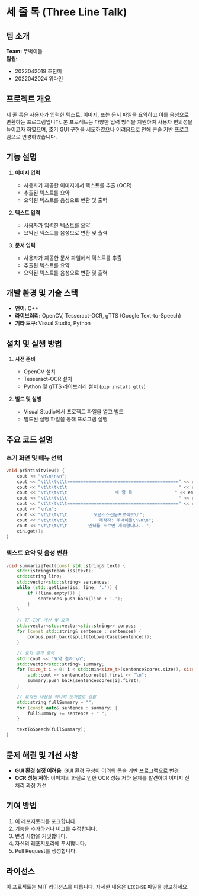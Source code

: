 
# 세 줄 톡 (Three Line Talk)

## 팀 소개

**Team:** 뚜벅이들  
**팀원:**
- 2022042019 조찬미
- 2022042024 위다인

## 프로젝트 개요

세 줄 톡은 사용자가 입력한 텍스트, 이미지, 또는 문서 파일을 요약하고 이를 음성으로 변환하는 프로그램입니다. 본 프로젝트는 다양한 입력 방식을 지원하여 사용자 편의성을 높이고자 하였으며, 초기 GUI 구현을 시도하였으나 어려움으로 인해 콘솔 기반 프로그램으로 변경하였습니다.

## 기능 설명

1. **이미지 입력**
    - 사용자가 제공한 이미지에서 텍스트를 추출 (OCR)
    - 추출된 텍스트를 요약
    - 요약된 텍스트를 음성으로 변환 및 출력

2. **텍스트 입력**
    - 사용자가 입력한 텍스트를 요약
    - 요약된 텍스트를 음성으로 변환 및 출력

3. **문서 입력**
    - 사용자가 제공한 문서 파일에서 텍스트를 추출
    - 추출된 텍스트를 요약
    - 요약된 텍스트를 음성으로 변환 및 출력

## 개발 환경 및 기술 스택

- **언어:** C++
- **라이브러리:** OpenCV, Tesseract-OCR, gTTS (Google Text-to-Speech)
- **기타 도구:** Visual Studio, Python

## 설치 및 실행 방법

1. **사전 준비**
    - OpenCV 설치
    - Tesseract-OCR 설치
    - Python 및 gTTS 라이브러리 설치 (`pip install gtts`)


2. **빌드 및 실행**
    - Visual Studio에서 프로젝트 파일을 열고 빌드
    - 빌드된 실행 파일을 통해 프로그램 실행

## 주요 코드 설명

### 초기 화면 및 메뉴 선택

```cpp
void printinitview() {
    cout << "\n\n\n\n";
    cout << "\t\t\t\t\t==========================================" << endl;
    cout << "\t\t\t\t\t                                          " << endl;
    cout << "\t\t\t\t\t                  세 줄 톡                " << endl;
    cout << "\t\t\t\t\t                                          " << endl;
    cout << "\t\t\t\t\t==========================================" << endl;
    cout << "\n\n";
    cout << "\t\t\t\t\t          오픈소스전문프로젝트\n";
    cout << "\t\t\t\t\t            제작자: 뚜벅이들\n\n\n";
    cout << "\t\t\t\t\t        엔터를 누르면 계속합니다...";
    cin.get();
}
```

### 텍스트 요약 및 음성 변환

```cpp
void summarizeText(const std::string& text) {
    std::istringstream iss(text);
    std::string line;
    std::vector<std::string> sentences;
    while (std::getline(iss, line, '.')) {
        if (!line.empty()) {
            sentences.push_back(line + '.');
        }
    }

    // TF-IDF 계산 및 요약
    std::vector<std::vector<std::string>> corpus;
    for (const std::string& sentence : sentences) {
        corpus.push_back(split(toLowerCase(sentence)));
    }

    // 요약 결과 출력
    std::cout << "요약 결과:\n";
    std::vector<std::string> summary;
    for (size_t i = 0; i < std::min<size_t>(sentenceScores.size(), size_t(3)); ++i) {
        std::cout << sentenceScores[i].first << "\n";
        summary.push_back(sentenceScores[i].first);
    }

    // 요약된 내용을 하나의 문자열로 결합
    std::string fullSummary = "";
    for (const auto& sentence : summary) {
        fullSummary += sentence + " ";
    }

    textToSpeech(fullSummary);
}
```

## 문제 해결 및 개선 사항

- **GUI 환경 설정 어려움**: GUI 환경 구성이 어려워 콘솔 기반 프로그램으로 변경
- **OCR 성능 저하**: 이미지의 화질로 인한 OCR 성능 저하 문제를 발견하여 이미지 전처리 과정 개선

## 기여 방법

1. 이 레포지토리를 포크합니다.
2. 기능을 추가하거나 버그를 수정합니다.
3. 변경 사항을 커밋합니다.
4. 자신의 레포지토리에 푸시합니다.
5. Pull Request를 생성합니다.

## 라이선스

이 프로젝트는 MIT 라이선스를 따릅니다. 자세한 내용은 `LICENSE` 파일을 참고하세요.

